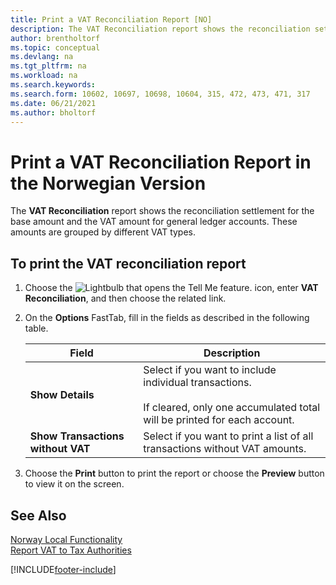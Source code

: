```yaml
---
title: Print a VAT Reconciliation Report [NO]
description: The VAT Reconciliation report shows the reconciliation settlement for the base amount and the VAT amount for general ledger accounts.
author: brentholtorf
ms.topic: conceptual
ms.devlang: na
ms.tgt_pltfrm: na
ms.workload: na
ms.search.keywords:
ms.search.form: 10602, 10697, 10698, 10604, 315, 472, 473, 471, 317
ms.date: 06/21/2021
ms.author: bholtorf
---
```

# Print a VAT Reconciliation Report in the Norwegian Version
The **VAT Reconciliation** report shows the reconciliation settlement for the base amount and the VAT amount for general ledger accounts. These amounts are grouped by different VAT types.  

## To print the VAT reconciliation report  

1.  Choose the ![Lightbulb that opens the Tell Me feature.](../../media/ui-search/search_small.png "Tell me what you want to do") icon, enter **VAT Reconciliation**, and then choose the related link.  
2.  On the **Options** FastTab, fill in the fields as described in the following table.  

    |Field|Description|  
    |---------------------------------|---------------------------------------|  
    |**Show Details**|Select if you want to include individual transactions.<br /><br /> If cleared, only one accumulated total will be printed for each account.|  
    |**Show Transactions without VAT**|Select if you want to print a list of all transactions without VAT amounts.|  

3.  Choose the **Print** button to print the report or choose the **Preview** button to view it on the screen.  

## See Also  
 [Norway Local Functionality](norway-local-functionality.md)   
 [Report VAT to Tax Authorities](../../finance-how-report-vat.md)


[!INCLUDE[footer-include](../../includes/footer-banner.md)]